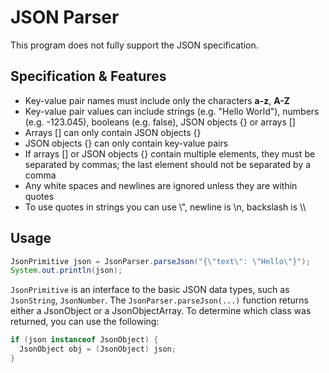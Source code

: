 # JSON Parser
This program does not fully support the JSON specification.

## Specification & Features
- Key-value pair names must include only the characters **a-z**, **A-Z**
- Key-value pair values ​​can include strings (e.g. "Hello World"), numbers (e.g. -123.045), booleans (e.g. false), JSON objects {} or arrays []
- Arrays [] can only contain JSON objects {}
- JSON objects {} can only contain key-value pairs
- If arrays [] or JSON objects {} contain multiple elements, they must be separated by commas; the last element should not be separated by a comma
- Any white spaces and newlines are ignored unless they are within quotes
- To use quotes in strings you can use \\", newline is \\n, backslash is \\\\

## Usage
```java
JsonPrimitive json = JsonParser.parseJson("{\"text\": \"Hello\"}");
System.out.println(json);
```
`JsonPrimitive` is an interface to the basic JSON data types, such as `JsonString`, `JsonNumber`. The `JsonParser.parseJson(...)` function returns either a JsonObject or a JsonObjectArray. To determine which class was returned, you can use the following:
```java
if (json instanceof JsonObject) {
  JsonObject obj = (JsonObject) json;
}
```

